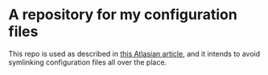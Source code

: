 # A repository for my configuration files

This repo is used as described in [this Atlasian article](https://www.atlassian.com/git/tutorials/dotfiles), and it intends to avoid symlinking configuration files all over the place.

